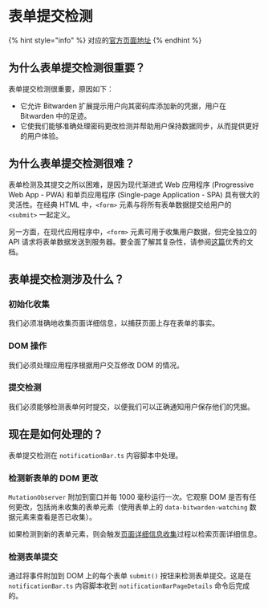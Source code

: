 # 表单提交检测

{% hint style="info" %}
对应的[官方页面地址](https://contributing.bitwarden.com/architecture/deep-dives/autofill/form-submission-detection)
{% endhint %}

## 为什么表单提交检测很重要？ <a href="#why-is-form-submission-detection-important" id="why-is-form-submission-detection-important"></a>

表单提交检测很重要，原因如下：

* 它允许 Bitwarden 扩展提示用户向其密码库添加新的凭据，用户在 Bitwarden 中的足迹。
* 它使我们能够准确处理密码更改检测并帮助用户保持数据同步，从而提供更好的用户体验。

## 为什么表单提交检测很难？ <a href="#why-is-form-submission-detection-difficult" id="why-is-form-submission-detection-difficult"></a>

表单检测及其提交之所以困难，是因为现代渐进式 Web 应用程序 (Progressive Web App - PWA) 和单页应用程序 (Single-page Application - SPA) 具有很大的灵活性。在经典 HTML 中，`<form>` 元素与将所有表单数据提交给用户的 `<submit>` 一起定义。

另一方面，在现代应用程序中，`<form>` 元素可用于收集用户数据，但完全独立的 API 请求将表单数据发送到服务器。要全面了解其复杂性，请参阅[这篇](https://developer.mozilla.org/en-US/docs/Learn/Forms/Sending\_forms\_through\_JavaScript)优秀的文档。

## 表单提交检测涉及什么？ <a href="#what-is-involved-in-form-submission-detection" id="what-is-involved-in-form-submission-detection"></a>

### 初始化收集 <a href="#initial-collection" id="initial-collection"></a>

我们必须准确地收集页面详细信息，以捕获页面上存在表单的事实。

### DOM 操作 <a href="#dom-manipulation" id="dom-manipulation"></a>

我们必须处理应用程序根据用户交互修改 DOM 的情况。

### 提交检测 <a href="#submission-detection" id="submission-detection"></a>

我们必须能够检测表单何时提交，以便我们可以正确通知用户保存他们的凭据。

## 现在是如何处理的？ <a href="#how-is-this-handled-today" id="how-is-this-handled-today"></a>

表单提交检测在 `notificationBar.ts` 内容脚本中处理。

### 检测新表单的 DOM 更改 <a href="#detecting-dom-changes-for-new-forms" id="detecting-dom-changes-for-new-forms"></a>

`MutationObserver` 附加到窗口并每 1000 毫秒运行一次。它观察 DOM 是否有任何更改，包括尚未收集的表单元素（使用表单上的 `data-bitwarden-watching` 数据元素来查看是否已收集）。

如果检测到新的表单元素，则会触发[页面详细信息收集](collecting-page-details.md)过程以检索页面详细信息。

### 检测表单提交 <a href="#detecting-form-submission" id="detecting-form-submission"></a>

通过将事件附加到 DOM 上的每个表单 `submit()` 按钮来检测表单提交。这是在 `notificationBar.ts` 内容脚本收到 `notificationBarPageDetails` 命令后完成的。
